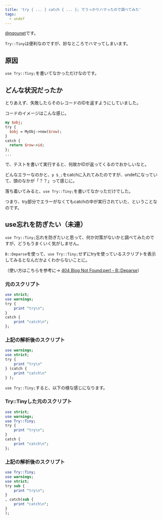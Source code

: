 ```yaml
---
title: 'try { ... } catch { ... }; でうっかりハマったので調べてみた'
tags:
  - undef
---
```


<p><a href="https://twitter.com/nqounet">@nqounet</a>です。</p>

<p><code>Try::Tiny</code>は便利なのですが、妙なところでハマってしまいます。</p>

<!--more-->

<h2>原因</h2>

<p><code>use Try::Tiny;</code>を書いてなかっただけなのです。</p>

<h2>どんな状況だったか</h2>

<p>とりあえず、失敗したらそのレコードのIDを返すようにしていました。</p>

<p>コードのイメージはこんな感じ。</p>

```perl
my $obj;
try {
  $obj = MyObj->new($row);
}
catch {
  return $row->id;
};
...
```

<p>で、テストを書いて実行すると、何故かIDが返ってくるのでおかしいなと。</p>

<p>どんなエラーなのかと、<code>p $_;</code>をcatchに入れてみたのですが、undefになっていて、頭のなかが「？？」って感じに。</p>

<p>落ち着いてみると、<code>use Try::Tiny;</code>を書いてなかっただけでした。</p>

<p>つまり、try部分でエラーがなくてもcatchの中が実行されていた、ということなのです。</p>

<h2>use忘れを防ぎたい（未達）</h2>

<p><code>use Try::Tiny;</code>忘れを防ぎたいと思って、何か対策がないかと調べてみたのですが、どうもうまくいく気がしません。</p>

<p><code>B::Deparse</code>を使って、<code>use Try::Tiny;</code>せずにtryを使っているスクリプトを表示してみるとなんだかよくわからないことに。</p>

<p>（使い方はこちらを参考に→ <a href="http://blog.livedoor.jp/dankogai/archives/50761629.html">404 Blog Not Found:perl - B::Deparse</a>）</p>

<h3>元のスクリプト</h3>

```perl
use strict;
use warnings;
try {
    print "try\n";
}
catch {
    print "catch\n";
};
```

<h3>上記の解析後のスクリプト</h3>

```perl
use warnings;
use strict;
try {
    print "try\n"
} (catch {
    print "catch\n"
} );
```

<p><code>use Try::Tiny;</code>すると、以下の様な感じになります。</p>

<h3>Try::Tinyした元のスクリプト</h3>

```perl
use strict;
use warnings;
use Try::Tiny;
try {
    print "try\n";
}
catch {
    print "catch\n";
};
```

<h3>上記の解析後のスクリプト</h3>

```perl
use Try::Tiny;
use warnings;
use strict;
try sub {
    print "try\n";
}
, catch(sub {
    print "catch\n";
}
);
```
    	